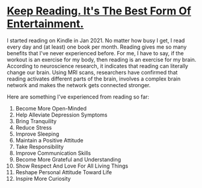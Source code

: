 # [Keep Reading. It's The Best Form Of Entertainment.](https://github.com/xlpiao/reading/blob/master/books.csv)

I started reading on Kindle in Jan 2021. No matter how busy I get, I read every day and (at least) one book per month. Reading gives me so many benefits that I've never experienced before. For me, I have to say, if the workout is an exercise for my body, then reading is an exercise for my brain. According to neuroscience research, it indicates that reading can literally change our brain. Using MRI scans, researchers have confirmed that reading activates different parts of the brain, involves a complex brain network and makes the network gets connected stronger.

Here are something I've experienced from reading so far:

1. Become More Open-Minded 
2. Help Alleviate Depression Symptoms
3. Bring Tranquility
4. Reduce Stress
5. Improve Sleeping
6. Maintain a Positive Attitude
7. Take Responsibility
8. Improve Communication Skills
9. Become More Grateful and Understanding
10. Show Respect And Love For All Living Things
11. Reshape Personal Attitude Toward Life
12. Inspire More Curiosity
